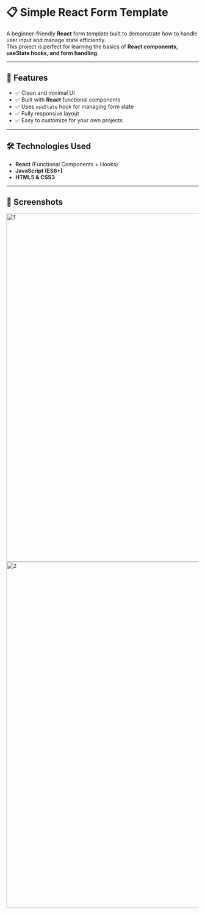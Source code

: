 # 📋 Simple React Form Template

A beginner-friendly **React** form template built to demonstrate how to handle user input and manage state efficiently.  
This project is perfect for learning the basics of **React components, useState hooks, and form handling**.

---

## 🚀 Features
- ✅ Clean and minimal UI
- ✅ Built with **React** functional components
- ✅ Uses `useState` hook for managing form state
- ✅ Fully responsive layout
- ✅ Easy to customize for your own projects

---

## 🛠️ Technologies Used
- **React** (Functional Components + Hooks)
- **JavaScript (ES6+)**
- **HTML5 & CSS3**

---

## 📂 Screenshots

<img width="1918" height="912" alt="1" src="https://github.com/user-attachments/assets/918845a1-be3c-46e0-a999-80d4231ec4dc" />

<img width="1918" height="906" alt="2" src="https://github.com/user-attachments/assets/56c9e5c0-7143-4e0b-9340-9a65b8dac159" />
